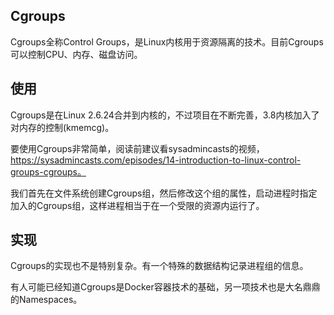 
## Cgroups

Cgroups全称Control Groups，是Linux内核用于资源隔离的技术。目前Cgroups可以控制CPU、内存、磁盘访问。

## 使用

Cgroups是在Linux 2.6.24合并到内核的，不过项目在不断完善，3.8内核加入了对内存的控制(kmemcg)。

要使用Cgroups非常简单，阅读前建议看sysadmincasts的视频，https://sysadmincasts.com/episodes/14-introduction-to-linux-control-groups-cgroups。

我们首先在文件系统创建Cgroups组，然后修改这个组的属性，启动进程时指定加入的Cgroups组，这样进程相当于在一个受限的资源内运行了。

## 实现

Cgroups的实现也不是特别复杂。有一个特殊的数据结构记录进程组的信息。


有人可能已经知道Cgroups是Docker容器技术的基础，另一项技术也是大名鼎鼎的Namespaces。
